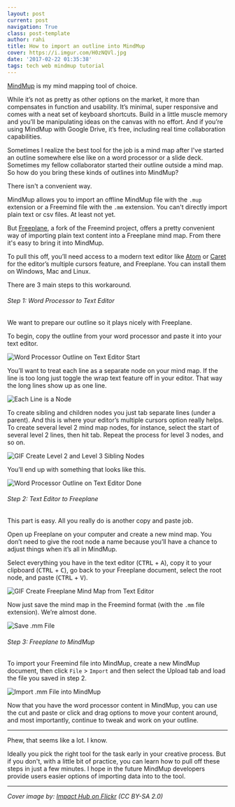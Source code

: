 ```yaml
---
layout: post
current: post
navigation: True
class: post-template
author: rahi
title: How to import an outline into MindMup
cover: https://i.imgur.com/H0zNQVl.jpg
date: '2017-02-22 01:35:38'
tags: tech web mindmup tutorial
---
```


[MindMup][2] is my mind mapping tool of choice.

While it’s not as pretty as other options on the market, it more than compensates in function and usability. It’s minimal, super responsive and comes with a neat set of keyboard shortcuts. Build in a little muscle memory and you’ll be manipulating ideas on the canvas with no effort. And if you’re using MindMup with Google Drive, it’s free, including real time collaboration capabilities.

Sometimes I realize the best tool for the job is a mind map after I've started an outline somewhere else like on a word processor or a slide deck. Sometimes my fellow collaborator started their outline outside a mind map. So how do you bring these kinds of outlines into MindMup?

There isn't a convenient way.

MindMup allows you to import an offline MindMup file with the `.mup` extension or a Freemind file with the `.mm` extension. You can't directly import plain text or csv files. At least not yet.

But [Freeplane][5], a fork of the Freemind project, offers a pretty convenient way of importing plain text content into a Freeplane mind map. From there it's easy to bring it into MindMup.

To pull this off, you’ll need access to a modern text editor like [Atom][3] or [Caret][4] for the editor’s multiple cursors feature, and Freeplane. You can install them on Windows, Mac and Linux.

There are 3 main steps to this workaround.

###### Step 1: Word Processor to Text Editor

We want to prepare our outline so it plays nicely with Freeplane.

To begin, copy the outline from your word processor and paste it into your text editor.

![Word Processor Outline on Text Editor Start][6]

You’ll want to treat each line as a separate node on your mind map. If the line is too long just toggle the wrap text feature off in your editor. That way the long lines show up as one line.

![Each Line is a Node][7]

To create sibling and children nodes you just tab separate lines (under a parent). And this is where your editor’s multiple cursors option really helps. To create several level 2 mind map nodes, for instance, select the start of several level 2 lines, then hit tab. Repeat the process for level 3 nodes, and so on.

![GIF Create Level 2 and Level 3 Sibling Nodes][8]

You’ll end up with something that looks like this.

![Word Processor Outline on Text Editor Done][9]

###### Step 2: Text Editor to Freeplane

This part is easy. All you really do is another copy and paste job.

Open up Freeplane on your computer and create a new mind map. You don’t need to give the root node a name because you’ll have a chance to adjust things when it’s all in MindMup.

Select everything you have in the text editor (<kbd>CTRL</kbd> + <kbd>A</kbd>), copy it to your clipboard (<kbd>CTRL</kbd> + <kbd>C</kbd>), go back to your Freeplane document, select the root node, and paste (<kbd>CTRL</kbd> + <kbd>V</kbd>).

![GIF Create Freeplane Mind Map from Text Editor][10]

Now just save the mind map in the Freemind format (with the `.mm` file extension). We’re almost done.

![Save .mm File][11]

###### Step 3: Freeplane to MindMup

To import your Freemind file into MindMup, create a new MindMup document, then click `File` > `Import` and then select the Upload tab and load the file you saved in step 2.

![Import .mm File into MindMup][12]

Now that you have the word processor content in MindMup, you can use the cut and paste or click and drag options to move your content around, and most importantly, continue to tweak and work on your outline.

---

Phew, that seems like a lot. I know.

Ideally you pick the right tool for the task early in your creative process. But if you don't, with a little bit of practice, you can learn how to pull off these steps in just a few minutes. I hope in the future MindMup developers provide users easier options of importing data into to the tool.

---

*Cover image by: [Impact Hub on Flickr](https://www.flickr.com/photos/thehub/4711501346/sizes/l/) (CC BY-SA 2.0)*


[2]: https://drive.mindmup.com/
[3]: https://atom.io/
[4]: https://chrome.google.com/webstore/detail/caret/fljalecfjciodhpcledpamjachpmelml?hl=en
[5]: https://www.freeplane.org/wiki/index.php/Main_Page
[6]: https://lh3.googleusercontent.com/URm98YRVouthxT7aoyFmKCzZDezO0Qvs32C4iEsedVdfcoJ8kn96oE8HmuDR2qf2IgZe8ghGG8toyvyP43T_YSg_clXy2IXpN3iMEMhzfY25wh5ujS0lyQwM0cAyUzuRsRappbRASpPDOA8jktXLEp3XsJjCG-MsIscFHyDemXW6G4oW2wVAMhlbPp_o_io20mlnHnUPs07rE9jnNu-pt6zzDkhDQQmlKsUpWZQ_5WmNyzDG8cfpVqhEUpE6txP4OC4pPXnh-DooVQbEEwgnVFQczkzIcWdSLeYzAI5dCZeMwlOBHus5__qHkI3lEomnG_LUSAbZCe_AFSDU_FMRL4HaXWzkNx83_Go1yFb-n7XLEm01DqLJ9Zdnc4fFNiY0PThPZ66KSSsuod7zYCBM-lpNg1NP7HIEwuniZ39hNn4vXmJloc9fTIO_JJj2QBLeOJl77tyZz2Z1vijZ_kM42d_f7I4McQAqa5BPkSVclLPNCl4HEARjPpc9qZ1XP-DJ-DsScwUNESwxosfH1ojMAxW-yOVWweTzc8difLJy3uzfsj0Oz7jPwlR2ioopbdDvZQ-F_p6Y8MEJdWjc2Rt_tQKMkF_c4RgE9wC_qPnKmzO4dGz22SD9mw=w1280-h690-no
[7]: https://lh3.googleusercontent.com/Tl0HvHQ2WRWwiqbFntoSwFSgG-qs7yMebWqBTM3mTyIdDdYBWpnazrP84dIXon2QUu9n5TujQShY3V9EUoKPMe-dkPu8qchm3mGHhFk0Fegcgob-ft7CKTj0eUsHycYVVsSMCIYwS2uBh-mZYd9N9HwZDZxX-PIbLu44k45c7j7Pc16ONa6pSV5YO7B1J93QrlaAegR7ccHQyxC0YFijO1WE0sZfEBs8BP8bm68cIF7COYfU0cPF86LBKZIthYD9aQvZsYKEDuUM6fd_bU31RNliaUUcSHCCRRf7eYYGT2EvqS8yIYUbeJ-81SeAKv74r-uG0NJHMA8BazPVrRK7JyEyZU-5DdWYT-_1zMDgyHraCP0iWLYTPb63vve_kniyWYqx-Hhzm7ykuMsELIUGerbv0PHtVgnJfGhGby1q2-rSEUKxgq-PCeLLlrpVwF7z_kmxdO1UPZkP27SoB5f0w74aKK6puWKX3BczY-Y7GARLnA7PjMPQfMHhiYW-CRhPPRmefcsDQ1CyVYSdyLn2IShG7MbND2rHBDbZwK6g-GznmG2-S9xhUhCrM5CGGt9DamKym8-Rw-ZHcu1sFLItgTma09wSV8YL4wngrbludhwB2n9DzlCZ_A=w1280-h690-no
[8]: https://lh3.googleusercontent.com/wvSCJo2VBk2GlSHv8kN3XRzMKkRF7fK155d7kt5iCW03auIi8h0JFBpg1pcZbKK09pq44m2FQ7QqasZmKIHgPInvOIsZnCIJ4xx75du3rsc7wYHPliRGtTYCuMJsl2-d-M1Kx15PSLt6zCnw6OHTJoM-HL1qZIj6Cqu98rhajYv2NqbgTY8wv2V0Ye82ukfpOMzzpTsW62rKKB2NmTflfanYqFfnMKb88OXYjLQZiKlRzEdEQVPO67b83kIM-4PSQU8rc0izfu6I7ZNVdgY8RkvvajO5BHVwQvwaFxZ3DpVA9yGly0N6bOLqU8eJmAHhk5k239WLsp32g7yQTwdbNmCtPJj3QLIf0eMgdQDMeOu16hTknZm2jx69dUKWukyqlzFafUxfOBDA9vlw4u2cESTAHJpKR_e9v3wRlg0JiMZ6b5JMiiRwcgx785tjp5SUTpPFEACoRhppMA1TWj4g-S8m6FInmixrfO-XQYdyNftVjO6KSFEJ514w_DtT_-3m6kizojYM6q0Us4n710OM3oSfam5XtM5qn0cdwpHabN0XO7dy2sK1UNMubYEqzBZokaHCJMAYVEo26YsbUQycBGIkrkBelVnEfWRlbqnBlsPhOC_bICJt2g=w1280-h690-no
[9]: https://lh3.googleusercontent.com/mSp1wIjk5mesbrsP8CuTTIa4y71rbMlmRWC1Bl3wYs1KzNzuhoPMY_bc7tsQFBZTWKzanpZNVuCsBl53Ac88-Onh5Te9gkgw6cJMWu1fx07mUH2d8NvsKYtFEFHaDYLL3mhdRdc3eWQiRH13LNWgysUkCCd0fhPtvQoUDHiAKg19MygDl51u_GiDgD7JMzOgn8vgsHiUThJeNviFHdk978pjXpMk9mRjE_opepiIRrdlEhrsCA8oiM3cvHEnMJsGuPlIK8hSd9Uj3CxGe9asq6yIbXPmz3XX4rGrih568U-IKPg_hUQmnC1yEI7g4XCUbeTWzJF6mPdQJeycG0SEsEEsgzOpFNcPIxHFhG1Bs5i2HQeZpFP_LN9hPBBVFgLj7nlgD9O7viQYkbmgusbRnGvySaHZn5xiLznZhNBz0odaWitL7_l__0HkKrzUcf_2TE38HbYgodfrHVPDgvNdcLisr-umckWtrgHjI2Oat19o2tbEesaFNzRjHdrMsuP9tE0hWngLlB6tj6JVnNWu1139VHkdZTibDza6irHn41AsSe-w9M5C7u-vtMXNeJQx9HVguTQTzg3cHDhkDnceM2LKH6kpF5o0cOScAzV2-53IzAgZIguGRA=w1273-h692-no
[10]: https://lh3.googleusercontent.com/u5WghAXGydS4hmNp8XTT2eU6OIg5pjuumVt4gOHd80eTkFAn5rRJInUX9s0NpMBPT9YuofhvoYpdJ_4v5k8-YPvqQEHKxiT4HySzY-W3vldHbNhQgdD9TV9BPM8M8T7M0DnNhnryoFRWdLqHFj05entfY0Z7FrvJfEGBiQC9ZWaHFiKsQla1RnCdkiJc44sce5PwwWl3NTIFr2-KWxudkCb42E3IXQB0-qolXcwkiVgJEWF1a8MK_CUsuWYJ2WngO3hwlYjau0aQPS4WNt453TK3ViH016_F8ZAAe6q6t8ReHvxkJbGOqUGePST8MUs_KYjNDFcfsO8PgXLbdrl3IJbRigzQ5ic7J_M2hUlIaIcfj2SnIzGU353FWAi83V2ZRyd1aYjfwXlCuVbjR-hRgul61u968l9nZwByawlJFNrGSUFEhNwdcpyU1_17RwDI4GGze87LSnbt8kwzP-obUfY4yKfIlLhNBjc1uDPBjH1oU-KgbSCvM1ar42mty4Dm60acDtNKMs11NNcDNHslLw59l5TwiCacZogl3uneB3Z1Kd1-tNmLDsDIWexUcwIvhScUVS0_U6FVH1I2198hEQy5kSEpGOxAbvlwKVMrIrwaqzOHErESUQ=w1274-h690-no
[11]: https://lh3.googleusercontent.com/8Vl8o6NtTDFlwY04EmGvlKVgUdy51grGtH54x5A8YtBEoafuwAV6J-myluRH_UDXhZNOFNwxhDbFtDJEXfVC9ZoOFeEcL3lPa-7l0cNuUd4O6I0qqyCyyYceM6IuUOX1p1DBWw9dgVSb_Zx_fq2D7-zWjQTsShsyUEl_NsRr8ppGTRVOQ4vsKul845lhyekfj05PhMa5AjAgnNlU1UHnZSjHp2UoPbYr80ziJtOU5v3QGh-rsgAY4A1w_cURUrAvTReMc4OoaPIksziK0IgCThITz8tDXKeKq-75LYvbq0cQ-ThP0VXkWlTyuCIN4vOr3M8XIpJj6Nu8DEms2MpBLuBr79d1cZ8p21ZeZWXoQjQ_9ErjTfLuEAhvgil9r_XW6R4K4-8VCeplLrmVsgeIASYCTnWjUrcjO18-UoP7uzT0eXJmt94MCuXzVzbrVmHwHIN7M_CoBWHB4zv2pPZFgwTBjOb9ZouHvvq0GOrdHfwbBJsZaPl0zxvt-kJHI32eMN5_CmcUj2zbXoq9yYzAwbyzmjnxIpfTxIa7oHcqO2Uc0CzNO3CjlGW7grvAPgcjgl2MWOJzVp4Cep2fnFnsGPhXDZRRfcp6n80qo_2ZnccV8A5Bu3LdQQ=w1274-h690-no
[12]: https://lh3.googleusercontent.com/j6gSo0j8empqd5Kizq1nmavgdVi8Z69FpDWnFYIlRqGxeIBEssEd22-_D0-b61nuY_5I09KZvFPjZsgJsefENwXjGYs9tTTeHgGlO_X6aqrfkeKeNulho7JCeLwza9k4wxCGykjjI5M_2QmenP9mxh921SF5vQa3SI0r6z-MBhrvE5yGObjib4cBxd-F0DGC8YBq5yvg4LHvQ50wUWR91FxeJPpJeuRO85y9PsnagWUWw-Z1Kr2i93TQbpXQXF0JJYNaObb6_Bn-Do1caD5cFzalTLZCaazSLGeJLwLtuBxgVz-G3oH4GSHI7L13M9p4JyEGmTRK1QCqxY9_phlcn-2RdQKy0z9CPAHi9BcCxxOdgz9d-qUCDIfRrjxH71inUVKsxWylOk2UOnYvtX18c09Oo0sVXH_C6za4tcUMwn_dGqeR2cjtU29qatQKjwWoDeKZ8jOoUdb8Pc45l2nrDwu0zNZQcNjMJt62w2UgHgPUsekuufWzNMdhDigPsuVRcljL73dmbsRXGpGHZZZ1Gj59rU6BXiMA2oFbWYr-XNuDtSbUp7tWz6ukXygdjMJdsHSf7EKZbINr13UojKYUBUAIuzzjH1EhmpQtkvD6OVBGqOKa-dcmpA=w1274-h690-no
